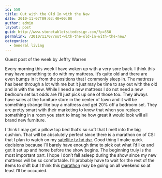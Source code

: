```yaml
---
id: 550
title: Out with the Old In with the New
date: 2010-11-07T09:03:40+00:00
author: admin
layout: post
guid: http://www.stonetabletsitedesign.com/?p=550
permalink: /2010/11/07/out-with-the-old-in-with-the-new/
categories:
  - General living
---
```

Guest post of the week by Jeffry Warren

Every morning this week I have woken up with a very sore back. I think this may have something to do with my mattress. It&#8217;s quite old and there are even bumps in it from the positions that I commonly sleep in. The mattress has been through a lot with me but it just may be time to say out with the old and in with the new. While I need a new mattress I do not need a new bedroom set but odds are I&#8217;ll just pick up one of those too. They always have sales at the furniture store in the center of town and it will be something strange like buy a mattress and get 20% off a bedroom set. They are pretty smart with their marketing to know that when you replace something in a room you start to imagine how great it would look will all brand new furniture.

I think I may get a pillow top bed that&#8217;s so soft that I melt into the big cushion. That will be absolutely perfect since there is a marathon on of CSI that I plan to watch on my [satellite tv hd dvr](http://www.expertsatellite.com/ "satellite tv hd dvr"). Good thing I make quick decisions because I&#8217;ll barely have enough time to pick out what I&#8217;d like and get it set up and home before the show begins. The beginning truly is the most important part. I hope I don&#8217;t fall asleep during the show since my new mattress will be so comfortable. I&#8217;ll probably have to wait for the rest of the items to shift but I think this [marathon](http://www.getyourserenity.com/) may be going on all weekend so at least I&#8217;ll be occupied.